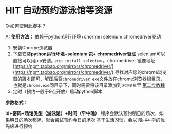 # HIT 自动预约游泳馆等资源
Q:如何使用此脚本？

A:
**使用方法：**
依赖于python运行环境+chorme+selenium chromedriver驱动

 1. 安装Chorme浏览器
 2. 下载安装**python运行环境**+**selenium 包**+ **chromedriver驱动**    selenium可以直接可以用pip安装。`pip install selenium` 。chormedriver 镜像地址: [https://npm.taobao.org/mirrors/chromedriver/](https://npm.taobao.org/mirrors/chromedriver/) 寻找对应您的chrome浏览器的版本即可，解压后将`chromedriver.exe`文件放在chrome浏览器根目录，也就是`chrome.exe`同目录下，同时需要将该目录添加到`环境变量`里 [第二步教程](https://www.cnblogs.com/lfri/p/10542797.html)
 3. 定时（预约一般于9点开放）启动python脚本
 
 **参数格式：**
 
 **id+密码+场馆类型（游泳馆）+时间（早中晚）**
 程序会默认预约明日的场次，如果明日的场次都满，就会尝试预约今日的场次
 基于生活习惯，会以 晚-中-早的优先级进行预约
 

